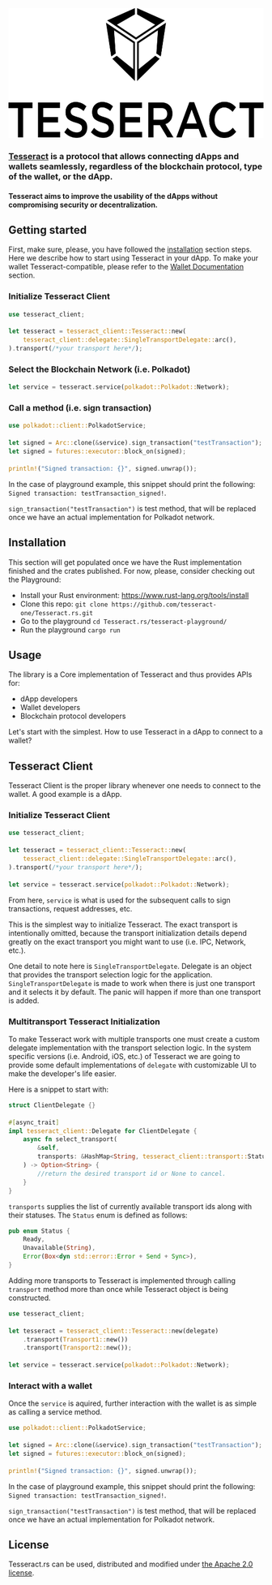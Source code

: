 <p align="center">
	<a href="http://tesseract.one/">
		<img alt="Tesseract" src ="./VerticalBlack.svg" height=256/>
	</a>
</p>


### [Tesseract](https://tesseract.one/) is a protocol that allows connecting dApps and wallets seamlessly, regardless of the blockchain protocol, type of the wallet, or the dApp.

#### Tesseract aims to improve the usability of the dApps without compromising security or decentralization.

## Getting started

First, make sure, please, you have followed the [installation](#installation) section steps. Here we describe how to start using Tesseract in your dApp. To make your wallet Tesseract-compatible, please refer to the [Wallet Documentation](./tesseract-service/README.MD) section.

### Initialize Tesseract Client

```rust
use tesseract_client;

let tesseract = tesseract_client::Tesseract::new(
	tesseract_client::delegate::SingleTransportDelegate::arc(),
).transport(/*your transport here*/);
```

### Select the Blockchain Network (i.e. Polkadot)

```rust
let service = tesseract.service(polkadot::Polkadot::Network);
```

### Call a method (i.e. sign transaction)

```rust
use polkadot::client::PolkadotService;

let signed = Arc::clone(&service).sign_transaction("testTransaction");
let signed = futures::executor::block_on(signed);

println!("Signed transaction: {}", signed.unwrap());
```

In the case of playground example, this snippet should print the following:
`Signed transaction: testTransaction_signed!`.

`sign_transaction("testTransaction")` is test method, that will be replaced once we have an actual implementation for Polkadot network.

## Installation

This section will get populated once we have the Rust implementation finished and the crates published. For now, please, consider checking out the Playground:
* Install your Rust environment: <https://www.rust-lang.org/tools/install>
* Clone this repo: `git clone https://github.com/tesseract-one/Tesseract.rs.git`
* Go to the playground `cd Tesseract.rs/tesseract-playground/`
* Run the playground `cargo run`

## Usage

The library is a Core implementation of Tesseract and thus provides APIs for:
* dApp developers
* Wallet developers
* Blockchain protocol developers

Let's start with the simplest. How to use Tesseract in a dApp to connect to a wallet?

## Tesseract Client

Tesseract Client is the proper library whenever one needs to connect to the wallet. A good example is a dApp.

### Initialize Tesseract Client

```rust
use tesseract_client;

let tesseract = tesseract_client::Tesseract::new(
	tesseract_client::delegate::SingleTransportDelegate::arc(),
).transport(/*your transport here*/);

let service = tesseract.service(polkadot::Polkadot::Network);
```

From here, `service` is what is used for the subsequent calls to sign transactions, request addresses, etc.

This is the simplest way to initialize Tesseract. The exact transport is intentionally omitted, because the transport initialization details depend greatly on the exact transport you might want to use (i.e. IPC, Network, etc.).

One detail to note here is `SingleTransportDelegate`. Delegate is an object that provides the transport selection logic for the application. `SingleTransportDelegate` is made to work when there is just one transport and it selects it by default. The panic will happen if more than one transport is added.

### Multitransport Tesseract Initialization

To make Tesseract work with multiple transports one must create a custom delegate implementation with the transport selection logic. In the system specific versions (i.e. Android, iOS, etc.) of Tesseract we are going to provide some default implementations of `delegate` with customizable UI to make the developer's life easier.

Here is a snippet to start with:
```rust
struct ClientDelegate {}

#[async_trait]
impl tesseract_client::Delegate for ClientDelegate {
    async fn select_transport(
        &self,
        transports: &HashMap<String, tesseract_client::transport::Status>,
    ) -> Option<String> {
		//return the desired transport id or None to cancel.
    }
}
```

`transports` supplies the list of currently available transport ids along with their statuses. The `Status` enum is defined as follows:

```rust
pub enum Status {
    Ready,
    Unavailable(String),
    Error(Box<dyn std::error::Error + Send + Sync>),
}
```

Adding more transports to Tesseract is implemented through calling `transport` method more than once while Tesseract object is being constructed.

```rust
use tesseract_client;

let tesseract = tesseract_client::Tesseract::new(delegate)
	.transport(Transport1::new())
	.transport(Transport2::new());

let service = tesseract.service(polkadot::Polkadot::Network);
```

### Interact with a wallet

Once the `service` is aquired, further interaction with the wallet is as simple as calling a service method.

```rust
use polkadot::client::PolkadotService;

let signed = Arc::clone(&service).sign_transaction("testTransaction");
let signed = futures::executor::block_on(signed);

println!("Signed transaction: {}", signed.unwrap());
```

In the case of playground example, this snippet should print the following:
`Signed transaction: testTransaction_signed!`.

`sign_transaction("testTransaction")` is test method, that will be replaced once we have an actual implementation for Polkadot network.

## License

Tesseract.rs can be used, distributed and modified under [the Apache 2.0 license](LICENSE).


